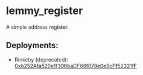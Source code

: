 # lemmy_register

 A simple address register.

## Deployments:

- Rinkeby (deprecated): [0xb252Afa520e1f300baDF66f078e0e9cFf52321fF](https://rinkeby.etherscan.io/address/0xb252Afa520e1f300baDF66f078e0e9cFf52321fF#code)
